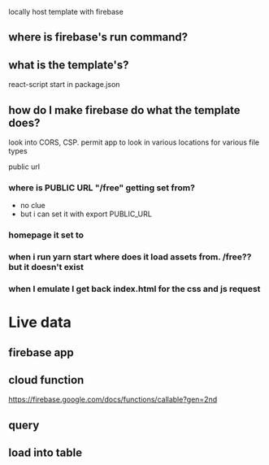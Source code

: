 locally host template with firebase
## where is firebase's run command?


## what is the template's?
react-script start in package.json

## how do I make firebase do what the template does?
look into CORS, CSP. permit app to look in various locations for various file types

public url
### where is PUBLIC URL "/free" getting set from?
- no clue
- but i can set it with export PUBLIC_URL
### homepage it set to 

### when i run yarn start where does it load assets from. /free?? but it doesn't exist

### when I emulate I get back index.html for the css and js request


# Live data
## firebase app

## cloud function
https://firebase.google.com/docs/functions/callable?gen=2nd


## query

## load into table




<!-- Firebase Config -->
  <!-- update the version number as needed -->
  <script defer src="/__/firebase/10.7.2/firebase-app-compat.js"></script>
  <!-- include only the Firebase features as you need -->
  <script defer src="/__/firebase/10.7.2/firebase-auth-compat.js"></script>
  <script defer src="/__/firebase/10.7.2/firebase-database-compat.js"></script>
  <script defer src="/__/firebase/10.7.2/firebase-firestore-compat.js"></script>
  <script defer src="/__/firebase/10.7.2/firebase-functions-compat.js"></script>
  <script defer src="/__/firebase/10.7.2/firebase-messaging-compat.js"></script>
  <script defer src="/__/firebase/10.7.2/firebase-storage-compat.js"></script>
  <script defer src="/__/firebase/10.7.2/firebase-analytics-compat.js"></script>
  <script defer src="/__/firebase/10.7.2/firebase-remote-config-compat.js"></script>
  <script defer src="/__/firebase/10.7.2/firebase-performance-compat.js"></script>
